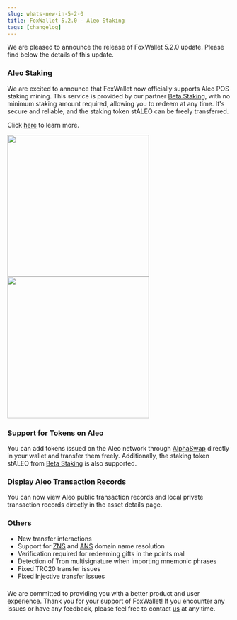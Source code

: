 ```yaml
---
slug: whats-new-in-5-2-0
title: FoxWallet 5.2.0 - Aleo Staking
tags: [changelog]
---
```


We are pleased to announce the release of FoxWallet 5.2.0 update. Please find below the details of this update.

<!--truncate-->

### Aleo Staking
We are excited to announce that FoxWallet now officially supports Aleo POS staking mining. This service is provided by our partner [Beta Staking](https://betastaking.com/), with no minimum staking amount required, allowing you to redeem at any time. It's secure and reliable, and the staking token stALEO can be freely transferred.  

Click [here](https://hc.foxwallet.com/docs/aleo/beta-staking) to learn more.

<img src="/img/blog/aleo-stake.webp" width="320" /> <img src="/img/blog/beta-staking.webp" width="320" />

### Support for Tokens on Aleo
You can add tokens issued on the Aleo network through [AlphaSwap](https://alphaswap.pro/) directly in your wallet and transfer them freely. Additionally, the staking token stALEO from [Beta Staking](https://betastaking.com/) is also supported.

### Display Aleo Transaction Records
You can now view Aleo public transaction records and local private transaction records directly in the asset details page.

### Others
- New transfer interactions
- Support for [ZNS](https://www.znsconnect.io/) and [ANS](https://aleonames.id/) domain name resolution
- Verification required for redeeming gifts in the points mall
- Detection of Tron multisignature when importing mnemonic phrases
- Fixed TRC20 transfer issues
- Fixed Injective transfer issues

### 
We are committed to providing you with a better product and user experience. Thank you for your support of FoxWallet! If you encounter any issues or have any feedback, please feel free to contact [us](mailto:contact@foxwallet.com) at any time.